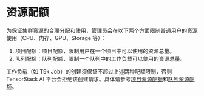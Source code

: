 # 资源配额

为保证集群资源的合理分配和使用，管理员会在以下两个方面限制普通用户的资源使用（CPU、内存、GPU、Storage 等）：

1. 项目配额：项目配额，限制用户在一个项目中可以使用的资源总量。
2. 队列配额：队列配额，限制一个队列中的工作负载可以使用的资源总量。

工作负载（如 T9k Job）的创建须保证不超过上述两种配额限制，否则 TensorStack AI 平台会拒绝该创建请求。具体请参考[项目资源配额](../security/project.md#资源配额与配额模版)和[队列资源配额](./queue.md#资源配额)。
